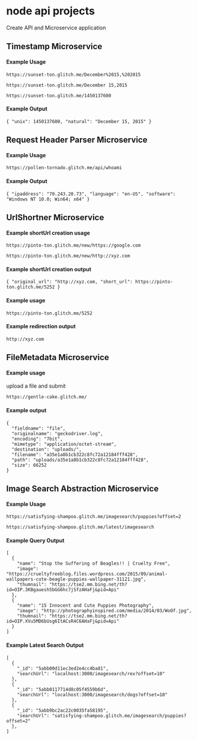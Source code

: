 # node api projects

Create API and Microservice application 

## Timestamp Microservice

#### Example Usage

```
https://sunset-ton.glitch.me/December%2015,%202015
```
```
https://sunset-ton.glitch.me/December 15,2015
```

```
https://sunset-ton.glitch.me/1450137600
```

#### Example Output


```
{ "unix": 1450137600, "natural": "December 15, 2015" }
```


## Request Header Parser Microservice

#### Example Usage

```
https://pollen-tornado.glitch.me/api/whoami
```

#### Example Output

```
{ "ipaddress": "70.243.20.73", "language": "en-US", "software": "Windows NT 10.0; Win64; x64" }
```
## UrlShortner Microservice

#### Example shortUrl creation usage
```
https://pinto-ton.glitch.me/new/https://google.com
```
```
https://pinto-ton.glitch.me/new/http://xyz.com
```
#### Example shortUrl creation output
```
{ "original_url": "http://xyz.com, "short_url": https://pinto-ton.glitch.me/5252 }
```
#### Example usage
```
https://pinto-ton.glitch.me/5252
```

#### Example redirection output
```
http://xyz.com
```

## FileMetadata Microservice 

#### Example usage 

upload a file and submit 
``` 
https://gentle-cake.glitch.me/
```
#### Example output 

```
{
  "fieldname": "file",
  "originalname": "geckodriver.log",
  "encoding": "7bit",
  "mimetype": "application/octet-stream",
  "destination": "uploads/",
  "filename": "a35e1a8b1cb322c8fc72a12184fff428",
  "path": "uploads/a35e1a8b1cb322c8fc72a12184fff428",
  "size": 66252
}
```


## Image Search Abstraction Microservice 

#### Example Usage 
```
https://satisfying-shampoo.glitch.me/imagesearch/puppies?offset=2
```
```
https://satisfying-shampoo.glitch.me/latest/imagesearch 
```
#### Example Query Output
```
[
  {
    "name": "Stop the Suffering of Beagles!! | Cruelty Free",
    "image": "https://crueltyfreeblog.files.wordpress.com/2015/09/animal-wallpapers-cute-beagle-puppies-wallpaper-31121.jpg",
    "thumnail": "https://tse2.mm.bing.net/th?id=OIP.3KBgauesh5bGG6hc7jSfzAHaFj&pid=Api"
  },
  {
    "name": "15 Innocent and Cute Puppies Photography",
    "image": "http://photographyinspired.com/media/2014/03/WoOf.jpg",
    "thumnail": "https://tse2.mm.bing.net/th?id=OIP.XVu5MD6bUsg6ItACsR4C6AHaFj&pid=Api"
  }
]
```
#### Example Latest Search Output
```
[
  {
    "_id": "5abb00d11ec3ed2e4cc4ba81",
    "searchUrl": "localhost:3000/imagesearch/rex?offset=10"
  },
  {
    "_id": "5abb0117714d8c05f4559b6d",
    "searchUrl": "localhost:3000/imagesearch/dogs?offset=10"
  },
  {
    "_id": "5abb9bc2ac22c0035fa58195",
    "searchUrl": "satisfying-shampoo.glitch.me/imagesearch/puppies?offset=2"
  },
]
```

